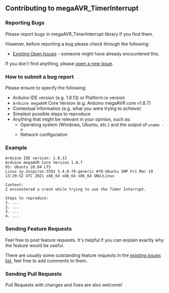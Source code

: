 ## Contributing to megaAVR_TimerInterrupt

### Reporting Bugs

Please report bugs in megaAVR_TimerInterrupt library if you find them.

However, before reporting a bug please check through the following:

* [Existing Open Issues](https://github.com/khoih-prog/megaAVR_TimerInterrupt/issues) - someone might have already encountered this.

If you don't find anything, please [open a new issue](https://github.com/khoih-prog/megaAVR_TimerInterrupt/issues/new).

### How to submit a bug report

Please ensure to specify the following:

* Arduino IDE version (e.g. 1.8.13) or Platform.io version
* `Arduino megaAVR` Core Version (e.g. Arduino megaAVR core v1.8.7)
* Contextual information (e.g. what you were trying to achieve)
* Simplest possible steps to reproduce
* Anything that might be relevant in your opinion, such as:
  * Operating system (Windows, Ubuntu, etc.) and the output of `uname -a`
  * Network configuration


### Example

```
Arduino IDE version: 1.8.13
Arduino megaAVR Core Version 1.8.7
OS: Ubuntu 20.04 LTS
Linux xy-Inspiron-3593 5.4.0-70-generic #78-Ubuntu SMP Fri Mar 19 13:29:52 UTC 2021 x86_64 x86_64 x86_64 GNU/Linux

Context:
I encountered a crash while trying to use the Timer Interrupt.

Steps to reproduce:
1. ...
2. ...
3. ...
4. ...
```
### Sending Feature Requests

Feel free to post feature requests. It's helpful if you can explain exactly why the feature would be useful.

There are usually some outstanding feature requests in the [existing issues list](https://github.com/khoih-prog/megaAVR_TimerInterrupt/issues?q=is%3Aopen+is%3Aissue+label%3Aenhancement), feel free to add comments to them.

### Sending Pull Requests

Pull Requests with changes and fixes are also welcome!
